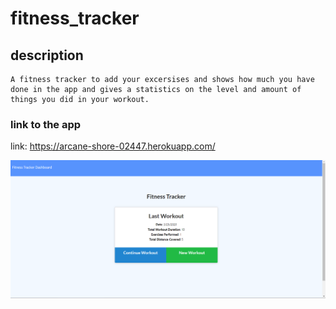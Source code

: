 # fitness_tracker

## description
    A fitness tracker to add your excersises and shows how much you have done in the app and gives a statistics on the level and amount of things you did in your workout.

### link to the app 

link: https://arcane-shore-02447.herokuapp.com/

![alt image](./public/img/screenshot2.png)